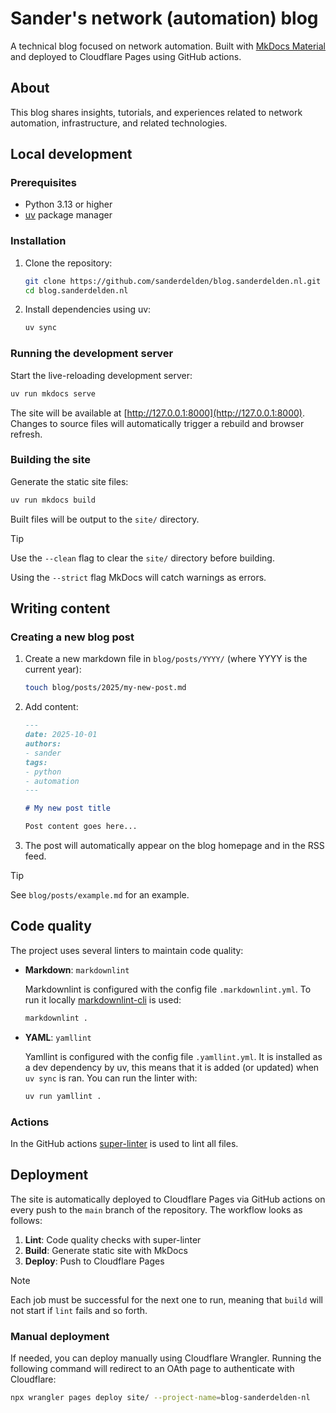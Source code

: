# Sander's network (automation) blog

A technical blog focused on network automation. Built with
[MkDocs Material](https://squidfunk.github.io/mkdocs-material/) and deployed to Cloudflare Pages using GitHub actions.

## About

This blog shares insights, tutorials, and experiences related to network automation, infrastructure, and related
technologies.

## Local development

### Prerequisites

- Python 3.13 or higher
- [uv](https://github.com/astral-sh/uv) package manager

### Installation

1. Clone the repository:

   ```bash
   git clone https://github.com/sanderdelden/blog.sanderdelden.nl.git
   cd blog.sanderdelden.nl
   ```

2. Install dependencies using uv:

   ```bash
   uv sync
   ```

### Running the development server

Start the live-reloading development server:

```bash
uv run mkdocs serve
```

The site will be available at [http://127.0.0.1:8000](http://127.0.0.1:8000). Changes to source files will automatically
trigger a rebuild and browser refresh.

### Building the site

Generate the static site files:

```bash
uv run mkdocs build
```

Built files will be output to the `site/` directory.

> [!TIP]
> Use the `--clean` flag to clear the `site/` directory before building.
>
> Using the `--strict` flag MkDocs will catch warnings as errors.

## Writing content

### Creating a new blog post

1. Create a new markdown file in `blog/posts/YYYY/` (where YYYY is the current year):

   ```bash
   touch blog/posts/2025/my-new-post.md
   ```

2. Add content:

   ```markdown
   ---
   date: 2025-10-01
   authors:
   - sander
   tags:
   - python
   - automation
   ---

   # My new post title

   Post content goes here...
   ```

3. The post will automatically appear on the blog homepage and in the RSS feed.

> [!TIP]
> See `blog/posts/example.md` for an example.

## Code quality

The project uses several linters to maintain code quality:

- **Markdown**: `markdownlint`

   Markdownlint is configured with the config file `.markdownlint.yml`. To run it locally
   [markdownlint-cli](https://github.com/igorshubovych/markdownlint-cli) is used:

   ```bash
   markdownlint .
   ```

- **YAML**: `yamllint`

   Yamllint is configured with the config file `.yamllint.yml`. It is installed as a dev dependency by uv, this means
   that it is added (or updated) when `uv sync` is ran. You can run the linter with:

   ```bash
   uv run yamllint .
   ```

### Actions

In the GitHub actions [super-linter](https://github.com/super-linter/super-linter/tree/main) is used to lint all files.

## Deployment

The site is automatically deployed to Cloudflare Pages via GitHub actions on every push to the `main` branch of the
repository. The workflow looks as follows:

1. **Lint**: Code quality checks with super-linter
2. **Build**: Generate static site with MkDocs
3. **Deploy**: Push to Cloudflare Pages

> [!NOTE]
> Each job must be successful for the next one to run, meaning that `build` will not start if `lint` fails and so
> forth.

### Manual deployment

If needed, you can deploy manually using Cloudflare Wrangler. Running the following command will redirect to an OAth
page to authenticate with Cloudflare:

```bash
npx wrangler pages deploy site/ --project-name=blog-sanderdelden-nl
```
